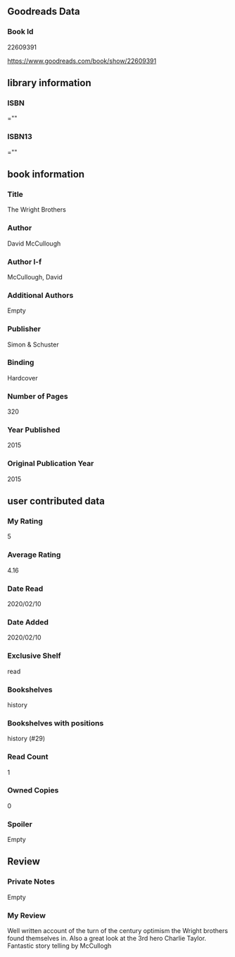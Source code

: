 <!-- This template shows how to bulk convert all columns of data into one markdown file -->
<!-- caveat: substitution key matches column headers from default export. You will get a KeyError if there's a mismatch -->

## Goodreads Data

### Book Id 

22609391

https://www.goodreads.com/book/show/22609391

## library information

### ISBN 
=""

### ISBN13 
=""

## book information

### Title
The Wright Brothers

### Author 
David McCullough

### Author l-f 
McCullough, David

### Additional Authors
Empty

### Publisher 
Simon & Schuster

### Binding
Hardcover

### Number of Pages
320

### Year Published
2015

### Original Publication Year 
2015

## user contributed data

### My Rating
5

### Average Rating
4.16

### Date Read
2020/02/10

### Date Added
2020/02/10

### Exclusive Shelf
read

### Bookshelves
history

### Bookshelves with positions
history (#29)

### Read Count
1

### Owned Copies
0

### Spoiler 
Empty

## Review

### Private Notes
Empty

### My Review
Well written account of the turn of the century optimism the Wright brothers found themselves in. Also a great look at the 3rd hero Charlie Taylor. Fantastic story telling by McCullogh